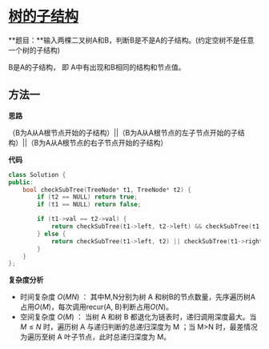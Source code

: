 # [树的子结构](https://leetcode-cn.com/problems/shu-de-zi-jie-gou-lcof/)

**题目：**输入两棵二叉树A和B，判断B是不是A的子结构。(约定空树不是任意一个树的子结构)

B是A的子结构， 即 A中有出现和B相同的结构和节点值。



## 方法一

**思路**

（B为A从A根节点开始的子结构）||（B为A从A根节点的左子节点开始的子结构）||（B为A从A根节点的右子节点开始的子结构）

**代码**

```C++
class Solution {
public:
    bool checkSubTree(TreeNode* t1, TreeNode* t2) {
        if (t2 == NULL) return true;
        if (t1 == NULL) return false;

        if (t1->val == t2->val) {
            return checkSubTree(t1->left, t2->left) && checkSubTree(t1->right, t2->right);
        } else {
            return checkSubTree(t1->left, t2) || checkSubTree(t1->right, t2);
        }
    }
};
```

**复杂度分析**

* 时间复杂度 $O(MN)$ ： 其中M,N分别为树 A 和树B的节点数量，先序遍历树A占用$O(M)$，每次调用recur(A, B)判断占用$O(N)$。
* 空间复杂度 $O(M)$ ： 当树 A 和树 B 都退化为链表时，递归调用深度最大。当 $M \leq N$ 时，遍历树 A 与递归判断的总递归深度为 M ；当 M>N 时，最差情况为遍历至树 A 叶子节点，此时总递归深度为 M。